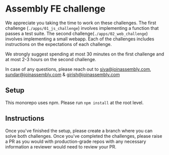# Assembly FE challenge

We appreciate you taking the time to work on these challenges. The first challenge (`./apps/01_js_challenge`) involves implementing a function that passes a test suite. The second challenge(`./apps/02_web_challenge`) involves implementing a small webapp. Each of the challenges includes instructions on the expectations of each challenge.

We strongly suggest spending at most 30 minutes on the first challenge and at most 2-3 hours on the second challenge.

In case of any questions, please reach out to siva@joinassembly.com, sundar@joinassembly.com & girish@joinassembly.com 

## Setup

This monorepo uses npm. Please run `npm install` at the root level.

## Instructions

Once you've finished the setup, please create a branch where you can solve both challenges. Once you've completed the challenges, please raise a PR as you would with production-grade repos with any necessary information a reviewer would need to review your PR.

